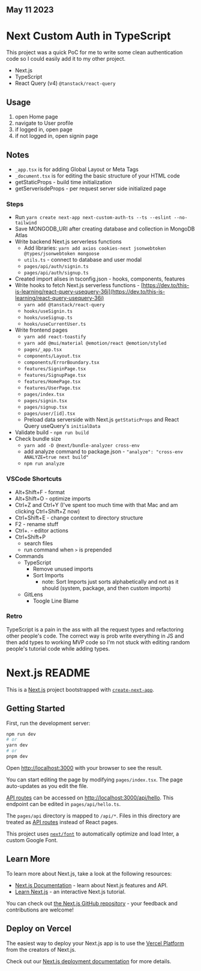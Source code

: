 ## May 11 2023

# Next Custom Auth in TypeScript
This project was a quick PoC for me to write some clean authentication code so I could easily add it to my other project.
- Next.js
- TypeScript
- React Query (v4) `@tanstack/react-query` 

## Usage
1. open Home page
2. navigate to User profile
3. if logged in, open page
4. if not logged in, open signin page

## Notes
- `_app.tsx` is for adding Global Layout or Meta Tags
- `_document.tsx` is for editing the basic structure of your HTML code
- getStaticProps - build time initialization
- getServerisdeProps - per request server side initialized page

### Steps
- Run `yarn create next-app next-custom-auth-ts --ts --eslint --no-tailwind`
- Save MONGODB_URI after creating database and collection in MongoDB Atlas
- Write backend Next.js serverless functions
  - Add libraries: `yarn add axios cookies-next jsonwebtoken @types/jsonwebtoken mongoose` 
  - `utils.ts` - connect to database and user modal
  - `pages/api/auth/signin.ts`
  - `pages/api/auth/signup.ts`
- Created import alises in tsconfig.json - hooks, components, features
- Write hooks to fetch Next.js serverless functions - [https://dev.to/this-is-learning/react-query-usequery-36i](https://dev.to/this-is-learning/react-query-usequery-36i)
  - `yarn add @tanstack/react-query`
  - `hooks/useSignin.ts`
  - `hooks/useSignup.ts`
  - `hooks/useCurrentUser.ts`
- Write frontend pages
  - `yarn add react-toastify`
  - `yarn add @mui/material @emotion/react @emotion/styled`
  - `pages/_app.tsx`
  - `components/Layout.tsx`
  - `components/ErrorBoundary.tsx`
  - `features/SigninPage.tsx`
  - `features/SignupPage.tsx`
  - `features/HomePage.tsx`
  - `features/UserPage.tsx`
  - `pages/index.tsx`
  - `pages/signin.tsx`
  - `pages/signup.tsx`
  - `pages/user/[id].tsx`
  - Preload data serverside with Next.js `getStaticProps` and React Query useQuery's `initialData`
- Validate build - `npm run build`
- Check bundle size
  - `yarn add -D @next/bundle-analyzer cross-env`
  - add analyze command to package.json - `"analyze": "cross-env ANALYZE=true next build"`
  - `npm run analyze`

### VSCode Shortcuts
- Alt+Shift+F - format
- Alt+Shift+O - optimize imports
- Ctrl+Z and Ctrl+Y (I've spent too much time with that Mac and am clicking Ctrl+Shift+Z now)
- Ctrl+Shift+E - change context to directory structure
- F2 - rename stuff
- Ctrl+. - editor actions
- Ctrl+Shift+P
  - search files
  - run command when `>` is prepended
- Commands
  - TypeScript
    - Remove unused imports
    - Sort Imports
      - note: Sort Imports just sorts alphabetically and not as it should (system, package, and then custom imports)
  - GitLens
    - Toogle Line Blame

### Retro
TypeScript is a pain in the ass with all the request types and refactoring other people's code. The correct way is prob write everything in JS and then add types to working MVP code so I'm not stuck with editing random people's tutorial code while adding types.


# Next.js README
This is a [Next.js](https://nextjs.org/) project bootstrapped with [`create-next-app`](https://github.com/vercel/next.js/tree/canary/packages/create-next-app).

## Getting Started

First, run the development server:

```bash
npm run dev
# or
yarn dev
# or
pnpm dev
```

Open [http://localhost:3000](http://localhost:3000) with your browser to see the result.

You can start editing the page by modifying `pages/index.tsx`. The page auto-updates as you edit the file.

[API routes](https://nextjs.org/docs/api-routes/introduction) can be accessed on [http://localhost:3000/api/hello](http://localhost:3000/api/hello). This endpoint can be edited in `pages/api/hello.ts`.

The `pages/api` directory is mapped to `/api/*`. Files in this directory are treated as [API routes](https://nextjs.org/docs/api-routes/introduction) instead of React pages.

This project uses [`next/font`](https://nextjs.org/docs/basic-features/font-optimization) to automatically optimize and load Inter, a custom Google Font.

## Learn More

To learn more about Next.js, take a look at the following resources:

- [Next.js Documentation](https://nextjs.org/docs) - learn about Next.js features and API.
- [Learn Next.js](https://nextjs.org/learn) - an interactive Next.js tutorial.

You can check out [the Next.js GitHub repository](https://github.com/vercel/next.js/) - your feedback and contributions are welcome!

## Deploy on Vercel

The easiest way to deploy your Next.js app is to use the [Vercel Platform](https://vercel.com/new?utm_medium=default-template&filter=next.js&utm_source=create-next-app&utm_campaign=create-next-app-readme) from the creators of Next.js.

Check out our [Next.js deployment documentation](https://nextjs.org/docs/deployment) for more details.
